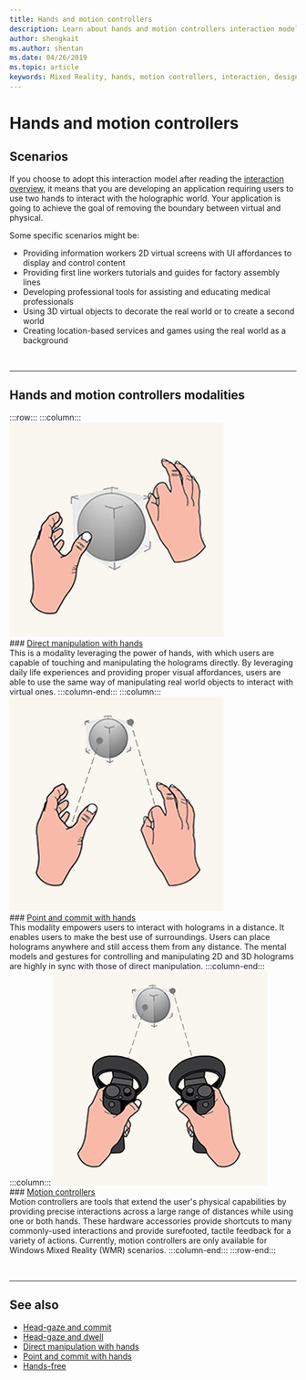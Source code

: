 ```yaml
---
title: Hands and motion controllers
description: Learn about hands and motion controllers interaction models, which can remove the boundary between the virtual and the physical.
author: shengkait
ms.author: shentan
ms.date: 04/26/2019
ms.topic: article
keywords: Mixed Reality, hands, motion controllers, interaction, design, mixed reality headset, windows mixed reality headset, virtual reality headset, HoloLens, MRTK, Mixed Reality Toolkit
---
```


# Hands and motion controllers

## Scenarios
If you choose to adopt this interaction model after reading the [interaction overview](interaction-fundamentals.md), it means that you are developing an application requiring users to use two hands to interact with the holographic world. Your application is going to achieve the goal of removing the boundary between virtual and physical.

Some specific scenarios might be:
* Providing information workers 2D virtual screens with UI affordances to display and control content
* Providing first line workers tutorials and guides for factory assembly lines
* Developing professional tools for assisting and educating medical professionals  
* Using 3D virtual objects to decorate the real world or to create a second world 
* Creating location-based services and games using the real world as a background

<br>

---

## Hands and motion controllers modalities

:::row:::
    :::column:::
       [![Direct manipulation with hands](images/hands-and-controllers-direct-manipulation.jpg)](direct-manipulation.md)<br>
       ### [Direct manipulation with hands](direct-manipulation.md)<br>
       This is a modality leveraging the power of hands, with which users are capable of touching and manipulating the holograms directly. By leveraging daily life experiences and providing proper visual affordances, users are able to use the same way of manipulating real world objects to interact with virtual ones.
    :::column-end:::
    :::column:::
       [![Point and commit with hands](images/hands-and-controllers-point-and-commit.jpg)](point-and-commit.md)<br>
        ### [Point and commit with hands](point-and-commit.md)<br>
        This modality empowers users to interact with holograms in a distance. It enables users to make the best use of surroundings. Users can place holograms anywhere and still access them from any distance. The mental models and gestures for controlling and manipulating 2D and 3D holograms are highly in sync with those of direct manipulation.
    :::column-end:::
    :::column:::
       [![Motion controllers](images/hands-and-controllers-motion-controllers.jpg)](motion-controllers.md)<br>
       ### [Motion controllers](motion-controllers.md)<br>
       Motion controllers are tools that extend the user's physical capabilities by providing precise interactions across a large range of distances while using one or both hands. These hardware accessories provide shortcuts to many commonly-used interactions and provide surefooted, tactile feedback for a variety of actions. Currently, motion controllers are only available for Windows Mixed Reality (WMR) scenarios. 
    :::column-end:::
:::row-end:::

<br>

---

## See also
* [Head-gaze and commit](gaze-and-commit.md)
* [Head-gaze and dwell](gaze-and-dwell.md)
* [Direct manipulation with hands](direct-manipulation.md)
* [Point and commit with hands](point-and-commit.md)
* [Hands-free](hands-free.md)
